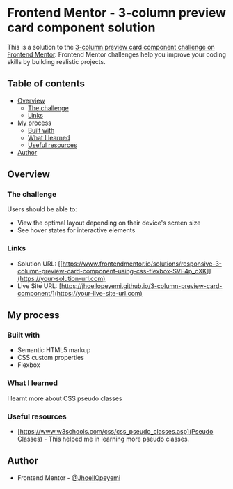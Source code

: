 # Frontend Mentor - 3-column preview card component solution

This is a solution to the [3-column preview card component challenge on Frontend Mentor](https://www.frontendmentor.io/challenges/3column-preview-card-component-pH92eAR2-). Frontend Mentor challenges help you improve your coding skills by building realistic projects.

## Table of contents

- [Overview](#overview)
  - [The challenge](#the-challenge)
  - [Links](#links)
- [My process](#my-process)
  - [Built with](#built-with)
  - [What I learned](#what-i-learned)
  - [Useful resources](#useful-resources)
- [Author](#author)

## Overview

### The challenge

Users should be able to:

- View the optimal layout depending on their device's screen size
- See hover states for interactive elements

### Links

- Solution URL: [[https://www.frontendmentor.io/solutions/responsive-3-column-preview-card-component-using-css-flexbox-SVF4p_oXK]](https://your-solution-url.com)
- Live Site URL: [https://jhoellopeyemi.github.io/3-column-preview-card-component/](https://your-live-site-url.com)

## My process

### Built with

- Semantic HTML5 markup
- CSS custom properties
- Flexbox

### What I learned

I learnt more about CSS pseudo classes

### Useful resources

- [https://www.w3schools.com/css/css_pseudo_classes.asp](Pseudo Classes) - This helped me in learning more pseudo classes.

## Author

- Frontend Mentor - [@JhoellOpeyemi](https://www.frontendmentor.io/profile/JhoellOpeyemi)
